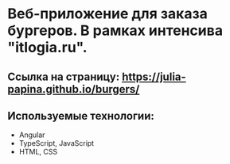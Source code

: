 # Веб-приложение для заказа бургеров. В рамках интенсива "itlogia.ru".
## Ссылка на страницу: https://julia-papina.github.io/burgers/

## Используемые технологии:
* Angular
* TypeScript, JavaScript
* HTML, CSS





